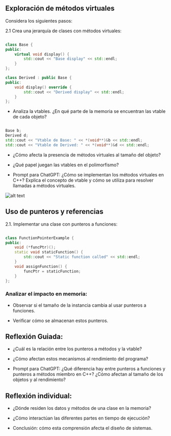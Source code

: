 ## Exploración de métodos virtuales

Considera los siguientes pasos:

2.1 Crea una jerarquía de clases con métodos virtuales:

```cpp

class Base {
public:
    virtual void display() {
        std::cout << "Base display" << std::endl;
    }
};

class Derived : public Base {
public:
    void display() override {
        std::cout << "Derived display" << std::endl;
    }
};

```

- Analiza la vtables. ¿En qué parte de la memoria se encuentran las vtable de cada objeto?

```cpp

Base b;
Derived d;
std::cout << "Vtable de Base: " << *(void**)&b << std::endl;
std::cout << "Vtable de Derived: " << *(void**)&d << std::endl;

```

- ¿Cómo afecta la presencia de métodos virtuales al tamaño del objeto?



- ¿Qué papel juegan las vtables en el polimorfismo?



- Prompt para ChatGPT: ¿Cómo se implementan los métodos virtuales en C++? Explica el concepto de vtable y cómo se utiliza para resolver llamadas a métodos virtuales.



![alt text](SESION2.1SAMUEL.jpg)

## Uso de punteros y referencias

2.1. Implementar una clase con punteros a funciones:

```cpp

class FunctionPointerExample {
public:
    void (*funcPtr)();
    static void staticFunction() {
        std::cout << "Static function called" << std::endl;
    }
    void assignFunction() {
        funcPtr = staticFunction;
    }
};

```

### Analizar el impacto en memoria:

- Observar si el tamaño de la instancia cambia al usar punteros a funciones.



- Verificar cómo se almacenan estos punteros.



## Reflexión Guiada:

- ¿Cuál es la relación entre los punteros a métodos y la vtable?



- ¿Cómo afectan estos mecanismos al rendimiento del programa?



- Prompt para ChatGPT: ¿Qué diferencia hay entre punteros a funciones y punteros a métodos miembro en C++? ¿Cómo afectan al tamaño de los objetos y al rendimiento?



## Reflexión individual:

- ¿Dónde residen los datos y métodos de una clase en la memoria?



- ¿Cómo interactúan las diferentes partes en tiempo de ejecución?



- Conclusión: cómo esta comprensión afecta el diseño de sistemas.


